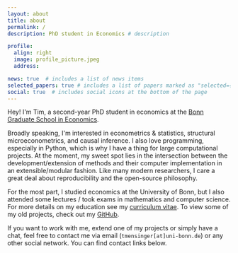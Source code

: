 ```yaml
---
layout: about
title: about
permalink: /
description: PhD student in Economics # description

profile:
  align: right
  image: profile_picture.jpeg
  address:

news: true  # includes a list of news items
selected_papers: true # includes a list of papers marked as "selected={true}"
social: true  # includes social icons at the bottom of the page
---
```


Hey! I'm Tim, a second-year PhD student in economics at the [Bonn Graduate School in
Economics](https://www.bgse.uni-bonn.de/en/people/student-directory/2020/tim-mensinger).

Broadly speaking, I'm interested in econometrics &#38; statistics, structural
microeconometrics, and causal inference. I also love programming, especially in Python,
which is why I have a thing for large computational projects. At the moment, my sweet
spot lies in the intersection between the development/extension of methods and their
computer implementation in an extensible/modular fashion. Like many modern researchers,
I care a great deal about reproducibility and the open-source philosophy.

For the most part, I studied economics at the University of Bonn, but I also attended
some lectures / took exams in mathematics and computer science. For more details on my
education see my [curriculum vitae](/cv/). To view some of my old projects, check out my
[GitHub](https://github.com/timmens).

If you want to work with me, extend one of my projects or simply have a chat, feel free
to contact me via email (``tmensinger[at]uni-bonn.de``) or any other social network. You
can find contact links below.